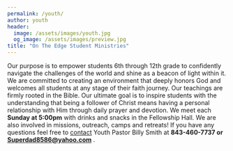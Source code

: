 ```yaml
---
permalink: /youth/
author: youth
header:
  image: /assets/images/youth.jpg
  og_image: /assets/images/preview.jpg
title: "On The Edge Student Ministries"
---
```


Our purpose is to empower students 6th through 12th grade to confidently navigate the challenges of the world and shine as a beacon of
light within it. We are committed to creating an environment that deeply honors God and welcomes
all students at any stage of their faith journey. Our teachings are firmly rooted in the Bible.
Our ultimate goal is to inspire students with the understanding that being a follower of Christ
means having a personal relationship with Him through daily prayer and devotion. We meet each
**Sunday at 5:00pm** with drinks and snacks in the Fellowship Hall. We are also involved in missions, outreach, camps and
retreats! If you have any questions feel free to [contact](ourleaders.md) Youth Pastor Billy Smith at **843-460-7737 or Superdad8586@yahoo.com** .
 
